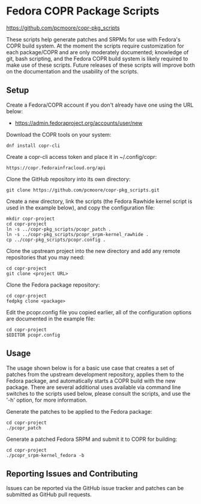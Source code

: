 Fedora COPR Package Scripts
===============================================================================
https://github.com/pcmoore/copr-pkg_scripts

These scripts help generate patches and SRPMs for use with Fedora's COPR build
system.  At the moment the scripts require customization for each package/COPR
and are only moderately documented; knowledge of git, bash scripting, and the
Fedora COPR build system is likely required to make use of these scripts.
Future releases of these scripts will improve both on the documentation and the
usability of the scripts.

## Setup

Create a Fedora/COPR account if you don't already have one using the URL below:

* https://admin.fedoraproject.org/accounts/user/new

Download the COPR tools on your system:

	dnf install copr-cli

Create a copr-cli access token and place it in ~/.config/copr:

	https://copr.fedorainfracloud.org/api

Clone the GitHub repository into its own directory:

	git clone https://github.com/pcmoore/copr-pkg_scripts.git

Create a new directory, link the scripts (the Fedora Rawhide kernel script is
used in the example below), and copy the configuration file:

	mkdir copr-project
	cd copr-project
	ln -s ../copr-pkg_scripts/pcopr_patch .
	ln -s ../copr-pkg_scripts/pcopr_srpm-kernel_rawhide .
	cp ../copr-pkg_scripts/pcopr.config .

Clone the upstream project into the new directory and add any remote
repositories that you may need:

	cd copr-project
	git clone <project URL>

Clone the Fedora package repository:

	cd copr-project
	fedpkg clone <package>

Edit the pcopr.config file you copied earlier, all of the configuration options
are documented in the example file:

	cd copr-project
	$EDITOR pcopr.config

## Usage

The usage shown below is for a basic use case that creates a set of patches
from the upstream development repository, applies them to the Fedora package,
and automatically starts a COPR build with the new package.  There are several
additional uses available via command line switches to the scripts used below,
please consult the scripts, and use the '-h' option, for more information.

Generate the patches to be applied to the Fedora package:

	cd copr-project
	./pcopr_patch

Generate a patched Fedora SRPM and submit it to COPR for building:

	cd copr-project
	./pcopr_srpm-kernel_fedora -b

## Reporting Issues and Contributing

Issues can be reported via the GitHub issue tracker and patches can be
submitted as GitHub pull requests.
